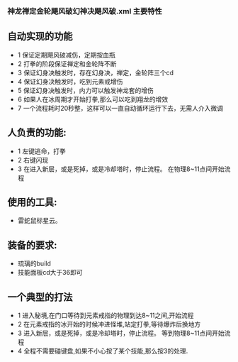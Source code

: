 ### 神龙禅定金轮飓风破幻神决飓风破.xml 主要特性
## 自动实现的功能
- 1 保证定期飓风破减伤，定期按血瓶
- 2 打拳的阶段保证禅定和金轮阵不断
- 3 保证幻身决触发时，存在幻身决，禅定，金轮阵三个cd
- 4 保证幻身决触发时，吃到元素戒增伤
- 5 保证幻身决触发时，内力可以触发神龙套的增伤
- 6 如果人在冰周期才开始打拳,那么可以吃到翔龙的增效
- 7 一个流程耗时20秒整，这样可以一直自动循环运行下去，无需人介入微调 
 

## 人负责的功能:
- 1 左键逃命，打拳
- 2 右键闪现
- 3 在进入新层，或是死掉，或是冷却塔时，停止流程。 在物理8~11点间开始流程


## 使用的工具:
- 雷蛇鼠标星云。


## 装备的要求:
- 琉璃的build
- 技能面板cd大于36即可

## 一个典型的打法
- 1 进入秘境,在门口等待到元素戒指的物理到达8~11之间,开始流程
- 2 在元素戒指的冰开始的时候冲进怪堆,站定打拳,等待爆炸后换地方
- 3 进入新层，或是死掉，或是冷却塔时，停止流程。 等到物理8~11点间开始流程
- 4 全程不需要碰键盘,如果不小心按了某个技能,那么按3的处理.
